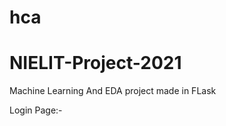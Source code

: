 # hca
# NIELIT-Project-2021
Machine Learning And EDA project made in FLask

Login Page:- 
<img sr="">
